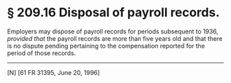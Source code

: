 # § 209.16   Disposal of payroll records.

Employers may dispose of payroll records for periods subsequent to 1936, *provided that* the payroll records are more than five years old and that there is no dispute pending pertaining to the compensation reported for the period of those records.



---

[N] [61 FR 31395, June 20, 1996]




